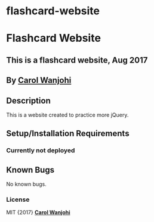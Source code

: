 # flashcard-website

# Flashcard Website

## This is a flashcard website, Aug 2017

## By **[Carol Wanjohi](https://github.com/carolwanjohi)**

## Description

This is a website created to practice more jQuery. 

## Setup/Installation Requirements

### Currently not deployed

## Known Bugs

No known bugs.

### License

MIT {2017} **[Carol Wanjohi](https://github.com/carolwanjohi)**

